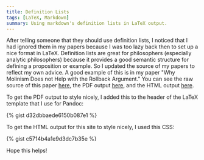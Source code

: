 ```yaml
---
title: Definition Lists
tags: [LaTeX, Markdown]
summary: Using markdown's definition lists in LaTeX output.
---
```


After telling someone that they should use definition lists, I
noticed that I had ignored them in my papers because I was too lazy
back then to set up a nice format in LaTeX.  Definition lists are
great for philosophers (especially analytic philosophers) because
it provides a good semantic structure for defining a proposition or
example.  So I updated the source of my papers to reflect my own
advice.  A good example of this is in my paper "Why Molinism Does
not Help with the Rollback Argument."  You can see the raw source
of this paper [here](https://raw.githubusercontent.com/dansheffler/dansheffler.com/master/_papers/Molinism-and-Rollback.md), the PDF
output [here](http://dansheffler.com/pdfs/Molinism-and-Rollback.pdf), and the HTML output [here](http://dansheffler.com/papers/Molinism-and-Rollback.html).

To get the PDF output to style nicely, I added this to the header of the LaTeX template that I use for Pandoc:

{% gist d32dbbaede6150b087e1 %}

To get the HTML output for this site to style nicely, I used this CSS:

{% gist c5714b4a1e9d3dc7b35e %}

Hope this helps!


